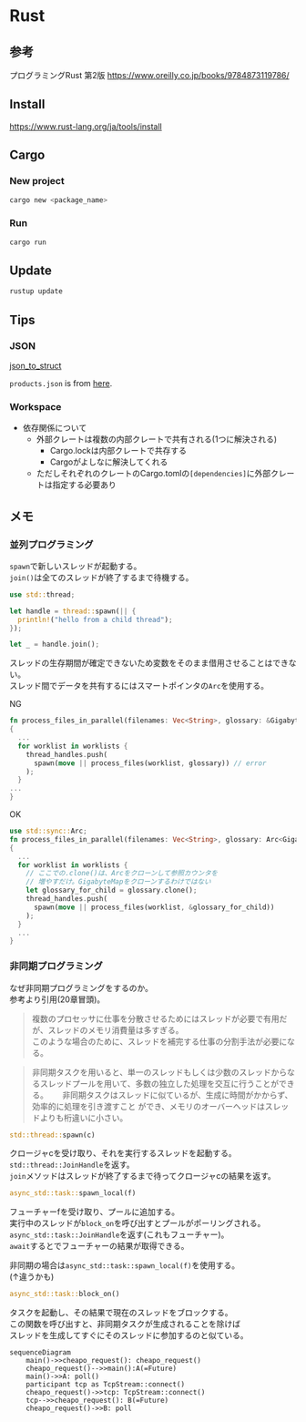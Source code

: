 # Rust

## 参考

プログラミングRust 第2版
<https://www.oreilly.co.jp/books/9784873119786/>

## Install

<https://www.rust-lang.org/ja/tools/install>

## Cargo

### New project

```sh
cargo new <package_name>
```

### Run

```sh
cargo run
```

## Update

```sh
rustup update
```

## Tips

### JSON

[json_to_struct](./json_to_struct)

`products.json` is from [here](https://github.com/GoogleCloudPlatform/microservices-demo).  

### Workspace

- 依存関係について
  - 外部クレートは複数の内部クレートで共有される(1つに解決される)
    - Cargo.lockは内部クレートで共存する
    - Cargoがよしなに解決してくれる
  - ただしそれぞれのクレートのCargo.tomlの`[dependencies]`に外部クレートは指定する必要あり

## メモ

### 並列プログラミング

`spawn`で新しいスレッドが起動する。  
`join()`は全てのスレッドが終了するまで待機する。  

```rust
use std::thread;

let handle = thread::spawn(|| {
  println!("hello from a child thread");
});

let _ = handle.join();
```

スレッドの生存期間が確定できないため変数をそのまま借用させることはできない。  
スレッド間でデータを共有するにはスマートポインタの`Arc`を使用する。  

NG  
```rust
fn process_files_in_parallel(filenames: Vec<String>, glossary: &GigabyteMap) -> io::Result<()>
{
  ...
  for worklist in worklists {
    thread_handles.push(
      spawn(move || process_files(worklist, glossary)) // error
    );
  }
...
}
```

OK  
```rust
use std::sync::Arc;
fn process_files_in_parallel(filenames: Vec<String>, glossary: Arc<GigabyteMap>) -> io::Result<()>
{
  ... 
  for worklist in worklists {
    // ここでの.clone()は、Arcをクローンして参照カウンタを
    // 増やすだけ。GigabyteMapをクローンするわけではない
    let glossary_for_child = glossary.clone();
    thread_handles.push(
      spawn(move || process_files(worklist, &glossary_for_child))
    );
  }
  ...
}
```

### 非同期プログラミング

なぜ非同期プログラミングをするのか。  
参考より引用(20章冒頭)。  
>複数のプロセッサに仕事を分散させるためにはスレッドが必要で有用だが、スレッドのメモリ消費量は多すぎる。  
>このような場合のために、スレッドを補完する仕事の分割手法が必要になる。  

>非同期タスクを用いると、単一のスレッドもしくは少数のスレッドからなるスレッドプールを用いて、多数の独立した処理を交互に行うことができる。　　
>非同期タスクはスレッドに似ているが、生成に時間がかからず、効率的に処理を引き渡すこと
ができ、メモリのオーバーヘッドはスレッドよりも桁違いに小さい。  

```rust
std::thread::spawn(c)
```

クロージャcを受け取り、それを実行するスレッドを起動する。  
`std::thread::JoinHandle`を返す。  
`join`メソッドはスレッドが終了するまで待ってクロージャcの結果を返す。  

```rust
async_std::task::spawn_local(f)
```

フューチャーfを受け取り、プールに追加する。  
実行中のスレッドが`block_on`を呼び出すとプールがポーリングされる。  
`async_std::task::JoinHandle`を返す(これもフューチャー)。  
`await`するとでフューチャーの結果が取得できる。  

非同期の場合は`async_std::task::spawn_local(f)`を使用する。  
(↑違うかも)

```rust
async_std::task::block_on()
```

タスクを起動し、その結果で現在のスレッドをブロックする。  
この関数を呼び出すと、非同期タスクが生成されることを除けば  
スレッドを生成してすぐにそのスレッドに参加するのと似ている。  

```mermaid
sequenceDiagram
    main()->>cheapo_request(): cheapo_request()
    cheapo_request()-->>main():A(=Future)
    main()->>A: poll()
    participant tcp as TcpStream::connect()
    cheapo_request()->>tcp: TcpStream::connect()
    tcp-->>cheapo_request(): B(=Future)
    cheapo_request()->>B: poll
```
